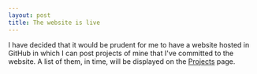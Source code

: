 ```yaml
---
layout: post
title: The website is live
---
```


I have decided that it would be prudent for me to have a website hosted in GitHub in which I can post projects of mine that I've committed to the website. A list of them, in time, will be displayed on the [Projects](https://gwenmurphy.github.io/projects) page.